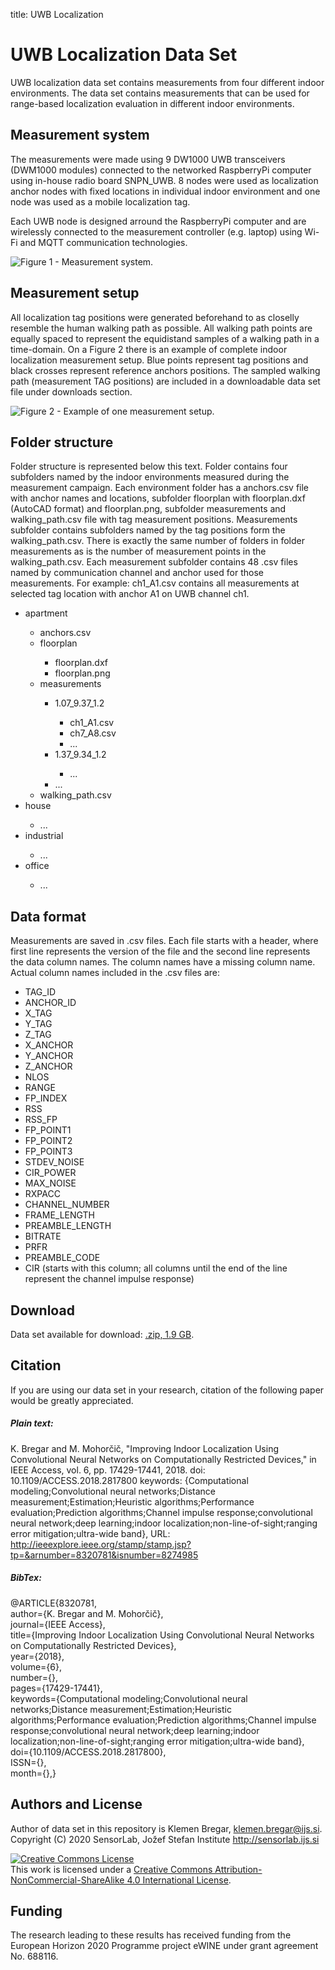 title: UWB Localization

# UWB Localization Data Set</h1>
UWB localization data set contains measurements from four different indoor environments. The data set contains measurements that can be used for range-based localization evaluation in different indoor environments.

## Measurement system
The measurements were made using 9 DW1000 UWB transceivers (DWM1000 modules) connected to the networked RaspberryPi computer using in-house radio board SNPN_UWB. 8 nodes were used as localization anchor nodes with fixed locations in individual indoor environment and one node was used as a mobile localization tag.

Each UWB node is designed arround the RaspberryPi computer and are wirelessly connected to the measurement controller (e.g. laptop) using Wi-Fi and MQTT communication technologies.
 
<img alt="Figure 1 - Measurement system." src="img/system.png" />

## Measurement setup
All localization tag positions were generated beforehand to as closelly resemble the human walking path as possible. All walking path points are equally spaced to represent the equidistand samples of a walking path in a time-domain. On a Figure 2 there is an example of complete indoor localization measurement setup. Blue points represent tag positions and black crosses represent reference anchors positions. The sampled walking path (measurement TAG positions) are included in a downloadable data set file under downloads section.

<img alt="Figure 2 - Example of one measurement setup." src="img/measurement_setup.jpg" />

## Folder structure
Folder structure is represented below this text. Folder contains four subfolders named by the indoor environments measured during the measurement campaign. Each environment folder has a anchors.csv file with anchor names and locations, subfolder floorplan with floorplan.dxf (AutoCAD format) and floorplan.png, subfolder measurements and walking_path.csv file with tag measurement positions. Measurements subfolder contains subfolders named by the tag positions form the walking_path.csv. There is exactly the same number of folders in folder measurements as is the number of measurement points in the walking_path.csv. Each measurement subfolder contains 48 .csv files named by communication channel and anchor used for those measurements. For example: ch1_A1.csv contains all measurements at selected tag location with anchor A1 on UWB channel ch1.

  <ul>
    <li>apartment</li>
      <ul>
        <li>anchors.csv</li>
        <li>floorplan</li>
          <ul>
            <li>floorplan.dxf</li>
            <li>floorplan.png</li>
          </ul>
        <li>measurements</li>
          <ul>
            <li>1.07_9.37_1.2</li>
              <ul>
                <li>ch1_A1.csv</li>
                <li>ch7_A8.csv</li>
                <li>...</li>
              </ul>
            <li>1.37_9.34_1.2</li>
              <ul>
                <li>...</li>
              </ul>
            <li>...</li>
          </ul>
          <li>walking_path.csv</li>
      </ul>
    <li>house</li>
      <ul>
        <li>...</li>
      </ul>
    <li>industrial</li>
      <ul>
        <li>...</li>
      </ul>
    <li>office</li>
      <ul>
        <li>...</li>
      </ul>
  </ul>

## Data format
  Measurements are saved in .csv files. Each file starts with a header, where first line represents the version of the file and the second line represents the data column names. The column names have a missing column name. Actual column names included in the .csv files are:
  <ul>
    <li>TAG_ID</li>
    <li>ANCHOR_ID</li>
    <li>X_TAG</li>
    <li>Y_TAG</li>
    <li>Z_TAG</li>
    <li>X_ANCHOR</li>
    <li>Y_ANCHOR</li>
    <li>Z_ANCHOR</li>
    <li>NLOS</li>
    <li>RANGE</li>
    <li>FP_INDEX</li>
    <li>RSS</li>
    <li>RSS_FP</li>
    <li>FP_POINT1</li>
    <li>FP_POINT2</li>
    <li>FP_POINT3</li>
    <li>STDEV_NOISE</li>
    <li>CIR_POWER</li>
    <li>MAX_NOISE</li>
    <li>RXPACC</li>
    <li>CHANNEL_NUMBER</li>
    <li>FRAME_LENGTH</li>
    <li>PREAMBLE_LENGTH</li>
    <li>BITRATE</li>
    <li>PRFR</li>
    <li>PREAMBLE_CODE</li>
    <li>CIR (starts with this column; all columns until the end of the line represent the channel impulse response)</li>
  </ul>

## Download
Data set available for download: [.zip, 1.9 GB](data.zip).

## Citation
If you are using our data set in your research, citation of the following paper would be greatly appreciated.

##### Plain text:
K. Bregar and M. Mohorčič, "Improving Indoor Localization Using Convolutional Neural Networks on Computationally Restricted Devices," in IEEE Access, vol. 6, pp. 17429-17441, 2018.
    doi: 10.1109/ACCESS.2018.2817800
    keywords: {Computational modeling;Convolutional neural networks;Distance measurement;Estimation;Heuristic algorithms;Performance evaluation;Prediction algorithms;Channel impulse response;convolutional neural network;deep learning;indoor localization;non-line-of-sight;ranging error mitigation;ultra-wide band},
    URL: http://ieeexplore.ieee.org/stamp/stamp.jsp?tp=&arnumber=8320781&isnumber=8274985

##### BibTex:
  <span>@ARTICLE{8320781,</span></br>
  <span>author={K. Bregar and M. Mohorčič},</span></br>
  <span>journal={IEEE Access},</span></br>
  <span>title={Improving Indoor Localization Using Convolutional Neural Networks on Computationally Restricted Devices},</span></br>
  <span>year={2018},</span></br>
  <span>volume={6},</span></br>
  <span>number={},</span></br>
  <span>pages={17429-17441},</span></br>
  <span>keywords={Computational modeling;Convolutional neural networks;Distance measurement;Estimation;Heuristic algorithms;Performance evaluation;Prediction algorithms;Channel impulse response;convolutional neural network;deep learning;indoor localization;non-line-of-sight;ranging error mitigation;ultra-wide band},</span></br>
  <span>doi={10.1109/ACCESS.2018.2817800},</span></br>
  <span>ISSN={},</span></br>
  <span>month={},}</span></br>


## Authors and License
Author of data set in this repository is Klemen Bregar, klemen.bregar@ijs.si.
Copyright (C) 2020 SensorLab, Jožef Stefan Institute http://sensorlab.ijs.si

<a rel="license" href="http://creativecommons.org/licenses/by-nc-sa/4.0/"><img alt="Creative Commons License" style="border-width:0" src="https://i.creativecommons.org/l/by-nc-sa/4.0/88x31.png" /></a><br />This work is licensed under a <a rel="license" href="http://creativecommons.org/licenses/by-nc-sa/4.0/">Creative Commons Attribution-NonCommercial-ShareAlike 4.0 International License</a>.

## Funding
The research leading to these results has received funding from the European Horizon 2020 Programme project eWINE under grant agreement No. 688116.


